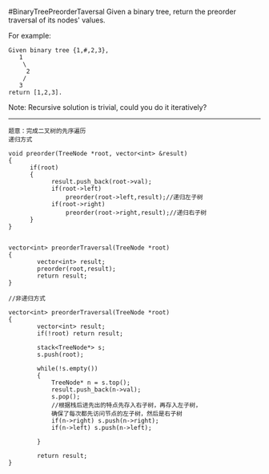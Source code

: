 #BinaryTreePreorderTaversal
Given a binary tree, return the preorder traversal of its nodes' values.

For example:
```
Given binary tree {1,#,2,3},
   1
    \
     2
    /
   3
return [1,2,3].
```
Note: Recursive solution is trivial, could you do it iteratively?


---


```
题意：完成二叉树的先序遍历
递归方式

void preorder(TreeNode *root, vector<int> &result)
{
      if(root)
      {
            result.push_back(root->val);
            if(root->left) 
                preorder(root->left,result);//递归左子树
            if(root->right)
                preorder(root->right,result);//递归右子树
      }
}


vector<int> preorderTraversal(TreeNode *root)
{
        vector<int> result;
        preorder(root,result);
        return result;
}

//非递归方式

vector<int> preorderTraversal(TreeNode *root)
{
        vector<int> result; 
        if(!root) return result;

        stack<TreeNode*> s;
        s.push(root);

        while(!s.empty())
        {
            TreeNode* n = s.top(); 
            result.push_back(n->val);
            s.pop();
            //根据栈后进先出的特点先存入右子树，再存入左子树，
            确保了每次都先访问节点的左子树，然后是右子树
            if(n->right) s.push(n->right);
            if(n->left) s.push(n->left);

        }

        return result;
}
```